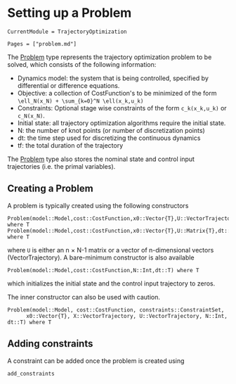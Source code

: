 # Setting up a Problem
```@meta
CurrentModule = TrajectoryOptimization
```

```@contents
Pages = ["problem.md"]
```

The [Problem](@ref) type represents the trajectory optimization problem to be solved, which consists of the following information:

* Dynamics model: the system that is being controlled, specified by differential or difference equations.
* Objective: a collection of CostFunction's to be minimized of the form ``\ell_N(x_N) + \sum_{k=0}^N \ell(x_k,u_k)``
* Constraints: Optional stage wise constraints of the form ``c_k(x_k,u_k)`` or ``c_N(x_N)``.
* Initial state: all trajectory optimization algorithms require the initial state.
* N: the number of knot points (or number of discretization points)
* dt: the time step used for discretizing the continuous dynamics
* tf: the total duration of the trajectory

The [Problem](@ref) type also stores the nominal state and control input trajectories (i.e. the primal variables).

## Creating a Problem
A problem is typically created using the following constructors

```@docs
Problem(model::Model,cost::CostFunction,x0::Vector{T},U::VectorTrajectory{T},dt::T) where T
Problem(model::Model,cost::CostFunction,x0::Vector{T},U::Matrix{T},dt::T) where T
```
where `U` is either an n × N-1 matrix or a vector of n-dimensional vectors (VectorTrajectory). A bare-minimum constructor is also available

```@docs
Problem(model::Model,cost::CostFunction,N::Int,dt::T) where T
```
which initializes the initial state and the control input trajectory to zeros.

The inner constructor can also be used with caution.
```@docs
Problem(model::Model, cost::CostFunction, constraints::ConstraintSet,
      x0::Vector{T}, X::VectorTrajectory, U::VectorTrajectory, N::Int, dt::T) where T
```

## Adding constraints
A constraint can be added once the problem is created using

```@docs
add_constraints
```
